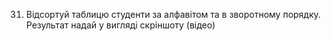 31. Відсортуй таблицю студенти за алфавітом та в зворотному порядку. Результат надай у вигляді скріншоту (відео)
